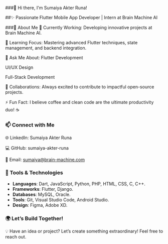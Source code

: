 ###👋 Hi there, I'm Sumaiya Akter Runa!

##✨ Passionate Flutter Mobile App Developer | Intern at Brain Machine AI

###🌟 About Me
🔭 Currently Working: Developing innovative projects at Brain Machine AI.

🌱 Learning Focus: Mastering advanced Flutter techniques, state management, and backend integration.

💬 Ask Me About:
Flutter Development

UI/UX Design

Full-Stack Development

👯 Collaborations: Always excited to contribute to impactful open-source projects.

⚡ Fun Fact: I believe coffee and clean code are the ultimate productivity duo! ☕ 

### 📫 Connect with Me
🌐 LinkedIn: Sumaiya Akter Runa

💻 GitHub: sumaiya-akter-runa

📧 Email: sumaiya@brain-machine.com 

### 🚀 Tools & Technologies  
- **Languages**: Dart, JavaScript, Python, PHP, HTML, CSS, C, C++.  
- **Frameworks**: Flutter, Django.  
- **Databases**: MySQL, Oracle.  
- **Tools**: Git, Visual Studio Code, Android Studio.  
- **Design**: Figma, Adobe XD.  

### 🌍 Let’s Build Together!
💡 Have an idea or project? Let’s create something extraordinary! Feel free to reach out. 

